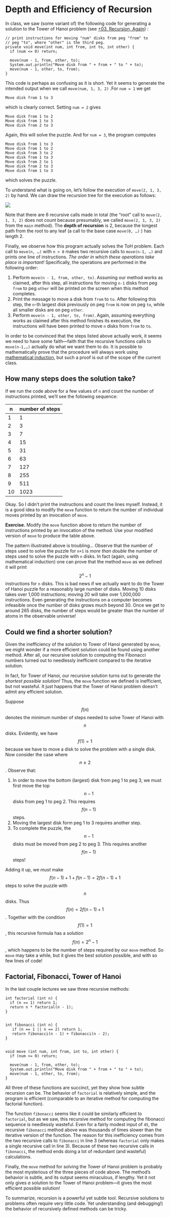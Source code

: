 # Depth and Efficiency of Recursion
In class, we saw (some variant of) the following code for generating a solution to the Tower of Hanoi problem (see [+03. Recursion, Again](https://paper.dropbox.com/doc/03.-Recursion-Again-wEv7gyuZ4TYQZG93OzFVg)) :


    // print instructions for moving "num" disks from peg "from" to 
    // peg "to", where "other" is the third peg.
    private void move(int num, int from, int to, int other) {
      if (num <= 0) return;
    
      move(num - 1, from, other, to);
      System.out.println("Move disk from " + from + " to " + to);
      move(num - 1, other, to, from);
    }

This code is perhaps as confusing as it is short. Yet it seems to generate the intended output when we call `move(num, 1, 3, 2)` .For `num = 1`  we get


    Move disk from 1 to 3

which is clearly correct. Setting `num = 2` gives


    Move disk from 1 to 2
    Move disk from 1 to 3
    Move disk from 2 to 3

Again, this will solve the puzzle. And for `num = 3`, the program computes 


    Move disk from 1 to 3
    Move disk from 1 to 2
    Move disk from 3 to 2
    Move disk from 1 to 3
    Move disk from 2 to 1
    Move disk from 2 to 3
    Move disk from 1 to 3

which solves the puzzle. 

To understand what is going on, let’s follow the execution of `move(2, 1, 3, 2)` by hand. We can draw the recursion tree for the execution as follows:


![](https://paper-attachments.dropbox.com/s_B30281FA9A31B83DC978ED08EEBBD87FAF2B4D8E5124FC323FA85FFAA4801F32_1599066569874_ToHRecursionTree.png)


Note that there are 6 recursive calls made in total (the “root” call to `move(2, 1, 3, 2)` does not count because presumably, we called `move(2, 1, 3, 2)` from the `main` method). The **depth of recursion** is 2, because the longest path from the root to any leaf (a call to the base case `move(0, …)` ) has length 2. 

Finally, we observe how this program actually solves the ToH problem. Each call to `move(n, …)` with `n > 0` makes two recursive calls to `move(n-1, …)`  and prints one line of instructions. *The order in which these operations take place is important!* Specifically, the operations are performed in the following order:


1. Perform `move(n - 1, from, other, to)`. Assuming our method works as claimed, after this step, all instructions for moving `n-1` disks from peg `from` to peg `other` will be printed on the screen when this method completes.
2. Print the message to move a disk from `from` to `to`. After following this step, the `n`-th largest disk previously on peg `from` is now on peg `to`, while all smaller disks are on peg `other`.
3. Perform `move(n - 1, other, to, from)`. Again, assuming everything works as claimed after this method finishes its execution, the instructions will have been printed to move `n` disks from `from` to `to`.

In order to be convinced that the steps listed above actually work, it seems we need to have some faith—faith that the recursive functions calls to `move(n-1,…)` actually do what we want them to do. It is possible to mathematically prove that the procedure will always work using [mathematical induction](https://en.wikipedia.org/wiki/Mathematical_induction), but such a proof is out of the scope of the current class.

## How many steps does the solution take?

If we run the code above for a few values of `n` and count the number of instructions printed, we’ll see the following sequence:

| n  | number of steps |
| -- | --------------- |
| 1  | 1               |
| 2  | 3               |
| 3  | 7               |
| 4  | 15              |
| 5  | 31              |
| 6  | 63              |
| 7  | 127             |
| 8  | 255             |
| 9  | 511             |
| 10 | 1023            |

Okay. So I didn’t print the instructions and count the lines myself. Instead, it is a good idea to modify the `move` function to return the number of individual moves printed by an invocation of `move`. 

**Exercise.** Modify the `move` function above to return the number of instructions printed by an invocation of the method. Use your modified version of `move`  to produce the table above.

The pattern illustrated above is troubling… Observe that the number of steps used to solve the puzzle for `n+1` is *more than double* the number of steps used to solve the puzzle with `n` disks. In fact (again, using mathematical induction) one can prove that the method `move` as we defined it will print $$2^n - 1$$ instructions for `n` disks. This is bad news if we actually want to do the Tower of Hanoi puzzle for a reasonably large number of disks. Moving 10 disks takes over 1,000 instructions; moving 20 will take over 1,000,000 instructions. Even generating the instructions on a computer becomes infeasible once the number of disks grows much beyond 30.  Once we get to around 265 disks, the number of steps would be greater than the number of atoms in the observable universe! 

## Could we find a shorter solution?

Given the inefficiency of the solution to Tower of Hanoi generated by `move`, we might wonder if a more efficient solution could be found using another method. After all, our recursive solution to computing the Fibonacci numbers turned out to needlessly inefficient compared to the iterative solution.

In fact, for Tower of Hanoi, our recursive solution turns out to generate *the shortest possible solution!*  Thus, the `move` function we defined is inefficient, but not wasteful. It just happens that the Tower of Hanoi problem doesn’t admit any efficient solution.

Suppose $$f(n)$$ denotes the minimum number of steps needed to solve Tower of Hanoi with $$n$$ disks. Evidently, we have $$f(1) = 1$$ because we have to move a disk to solve the problem with a single disk. Now consider the case where $$n\geq 2$$. Observe that:

1. In order to move the bottom (largest) disk from peg 1 to peg 3, we must first move the top $$n-1$$ disks from peg 1 to peg 2. This requires $$f(n-1)$$ steps.
2. Moving the largest disk form peg 1 to 3 requires another step. 
3. To complete the puzzle, the $$n-1$$ disks must be moved from peg 2 to peg 3. This requires another $$f(n-1)$$ steps! 

Adding it up, we *must* make $$f(n-1) + 1 + f(n-1) = 2 f(n-1) + 1$$ steps to solve the puzzle with $$n$$ disks. Thus $$f(n) = 2 f(n-1) + 1$$. Together with the condition $$f(1) = 1$$, this recursive formula has a solution $$f(n) = 2^n - 1$$, which happens to be the number of steps required by our `move`  method. So `move` may take a while, but it gives the best solution possible, and with so few lines of code!


## Factorial, Fibonacci, Tower of Hanoi

In the last couple lectures we saw three recursive methods:


    int factorial (int n) {
      if (n == 1) return 1;
      return n * factorial(n - 1);
    }


    int fibonacci (int n) {
       if (n == 1 || n == 2) return 1;
       return fibonacci(n - 1) + fibonacci(n - 2);
    }


    void move (int num, int from, int to, int other) {
      if (num <= 0) return;
    
      move(num - 1, from, other, to);
      System.out.println("Move disk from " + from + " to " + to);
      move(num - 1, other, to, from);
    }

All three of these functions are succinct, yet they show how subtle recursion can be. The behavior  of `factorial` is relatively simple, and the program is efficient (comparable to an iterative method for computing the factorial function). 

The function `fibonacci` seems like it could be similarly efficient to `factorial`, but as we saw, this recursive method for computing the fibonacci sequence is needlessly wasteful. Even for a fairly modest input of `45`, the recursive `fibonacci` method above was thousands of times slower than the iterative version of the function. The reason for this inefficiency comes from the two recursive calls to `fibonacci` in line 3 (whereas `factorial` only makes a single recursive call in line 3). Because of these two recursive calls in `fibonacci`, the method ends doing a lot of redundant (and wasteful) calculations. 

Finally, the `move` method for solving the Tower of Hanoi problem is probably the most mysterious of the three pieces of code above. The method’s behavior is subtle, and its output seems miraculous, if lengthy. Yet it not only gives *a* solution to the Tower of Hanoi problem—it gives the most efficient possible solution!

To summarize, recursion is a powerful yet subtle tool. Recursive solutions to problems often require very little code. Yet understanding (and debugging!) the behavior of recursively defined methods can be tricky. 

